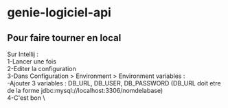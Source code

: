 # genie-logiciel-api

## Pour faire tourner en local

Sur Intellij : \
1-Lancer une fois \
2-Editer la configuration \
3-Dans Configuration > Environment > Environment variables :\
-Ajouter 3 variables : DB_URL, DB_USER, DB_PASSWORD (DB_URL doit etre de la forme jdbc:mysql://localhost:3306/nomdelabase) \
4-C'est bon \
